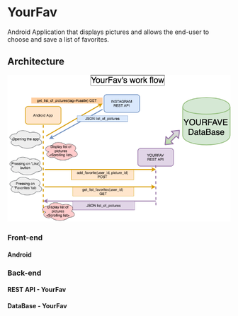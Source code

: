 # YourFav
Android Application that displays pictures and allows the end-user to choose and save a list of favorites.

## Architecture


![alt text](https://github.com/AlexisDrch/CS8803-YourFav/blob/master/YourFav.png)


### Front-end
#### Android 

### Back-end

#### REST API - YourFav

#### DataBase - YourFav
